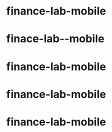 # finance-lab-mobile
# finace-lab--mobile
# finance-lab-mobile
# finance-lab-mobile
# finance-lab-mobile
